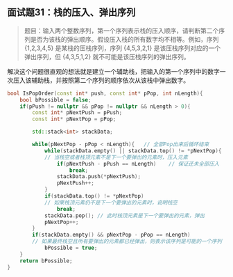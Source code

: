 ## 面试题31：栈的压入、弹出序列

> 题目：输入两个整数序列，第一个序列表示栈的压入顺序，请判断第二个序列是否为该栈的弹出顺序。假设压入栈的所有数字均不相等。例如，序列 {1,2,3,4,5} 是某栈的压栈序列，序列 {4,5,3,2,1} 是该压栈序列对应的一个弹出序列，但 {4,3,5,1,2} 就不可能是该压栈序列的弹出序列。

解决这个问题很直观的想法就是建立一个辅助栈，把输入的第一个序列中的数字一次压入该辅助栈，并按照第二个序列的顺序依次从该栈中弹出数字。

```cpp
bool IsPopOrder(const int* push, const int* pPop, int nLength){
    bool bPossible = false;
    if(pPush != nullptr && pPop != nullptr && nLength > 0){
        const int* pNextPush = pPush;
        const int* pNextPop = pPop;

        std::stack<int> stackData;

        while(pNextPop - pPop < nLength){   // 全部Pop出来后循环结束
            while(stackData.empty() || stackData.top() != *pNextPop){
            // 当栈空或者栈顶元素不是下一个要弹出的元素时，压入元素
                if(pNextPush - pPush == nLength)    // 保证还未全部压入
                    break;
                stackData.push(*pNextPush);
                pNextPush++;
            }
            if(stackData.top() != *pNextPop)    
            // 如果栈顶元素仍不是下一个要弹出的元素时，说明栈空
                break;
            stackData.pop(); // 此时栈顶元素是下一个要弹出的元素，弹出
            pNextPop++;
        }
        if(stackData.empty() && pNextPop - pPop == nLength)
        // 如果最终栈空且所有要弹出的元素都已经弹出，则表示该序列是可能的一个序列
            bPossible = true;
    }
    return bPossible;
}
```